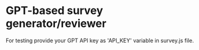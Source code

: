 # GPT-based survey generator/reviewer

For testing provide your GPT API key as 'API_KEY' variable in survey.js file.
